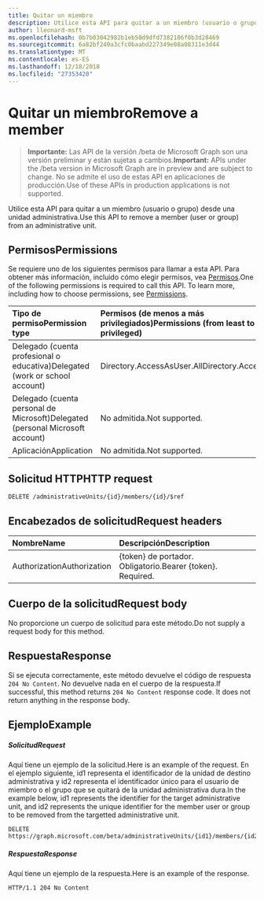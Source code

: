 ```yaml
---
title: Quitar un miembro
description: Utilice esta API para quitar a un miembro (usuario o grupo) desde una unidad administrativa.
author: lleonard-msft
ms.openlocfilehash: 0b7b03042982b1eb50d9dfd7382186f0b3d28469
ms.sourcegitcommit: 6a82bf240a3cfc0baabd227349e08a08311e3d44
ms.translationtype: MT
ms.contentlocale: es-ES
ms.lasthandoff: 12/18/2018
ms.locfileid: "27353420"
---
```

# <a name="remove-a-member"></a><span data-ttu-id="d1b1e-103">Quitar un miembro</span><span class="sxs-lookup"><span data-stu-id="d1b1e-103">Remove a member</span></span>

> <span data-ttu-id="d1b1e-104">**Importante:** Las API de la versión /beta de Microsoft Graph son una versión preliminar y están sujetas a cambios.</span><span class="sxs-lookup"><span data-stu-id="d1b1e-104">**Important:** APIs under the /beta version in Microsoft Graph are in preview and are subject to change.</span></span> <span data-ttu-id="d1b1e-105">No se admite el uso de estas API en aplicaciones de producción.</span><span class="sxs-lookup"><span data-stu-id="d1b1e-105">Use of these APIs in production applications is not supported.</span></span>

<span data-ttu-id="d1b1e-106">Utilice esta API para quitar a un miembro (usuario o grupo) desde una unidad administrativa.</span><span class="sxs-lookup"><span data-stu-id="d1b1e-106">Use this API to remove a member (user or group) from an administrative unit.</span></span>

## <a name="permissions"></a><span data-ttu-id="d1b1e-107">Permisos</span><span class="sxs-lookup"><span data-stu-id="d1b1e-107">Permissions</span></span>
<span data-ttu-id="d1b1e-p102">Se requiere uno de los siguientes permisos para llamar a esta API. Para obtener más información, incluido cómo elegir permisos, vea [Permisos](/graph/permissions-reference).</span><span class="sxs-lookup"><span data-stu-id="d1b1e-p102">One of the following permissions is required to call this API. To learn more, including how to choose permissions, see [Permissions](/graph/permissions-reference).</span></span>


|<span data-ttu-id="d1b1e-110">Tipo de permiso</span><span class="sxs-lookup"><span data-stu-id="d1b1e-110">Permission type</span></span>      | <span data-ttu-id="d1b1e-111">Permisos (de menos a más privilegiados)</span><span class="sxs-lookup"><span data-stu-id="d1b1e-111">Permissions (from least to most privileged)</span></span>              |
|:--------------------|:---------------------------------------------------------|
|<span data-ttu-id="d1b1e-112">Delegado (cuenta profesional o educativa)</span><span class="sxs-lookup"><span data-stu-id="d1b1e-112">Delegated (work or school account)</span></span> | <span data-ttu-id="d1b1e-113">Directory.AccessAsUser.All</span><span class="sxs-lookup"><span data-stu-id="d1b1e-113">Directory.AccessAsUser.All</span></span>    |
|<span data-ttu-id="d1b1e-114">Delegado (cuenta personal de Microsoft)</span><span class="sxs-lookup"><span data-stu-id="d1b1e-114">Delegated (personal Microsoft account)</span></span> | <span data-ttu-id="d1b1e-115">No admitida.</span><span class="sxs-lookup"><span data-stu-id="d1b1e-115">Not supported.</span></span>    |
|<span data-ttu-id="d1b1e-116">Aplicación</span><span class="sxs-lookup"><span data-stu-id="d1b1e-116">Application</span></span> | <span data-ttu-id="d1b1e-117">No admitida.</span><span class="sxs-lookup"><span data-stu-id="d1b1e-117">Not supported.</span></span> |

## <a name="http-request"></a><span data-ttu-id="d1b1e-118">Solicitud HTTP</span><span class="sxs-lookup"><span data-stu-id="d1b1e-118">HTTP request</span></span>
<!-- { "blockType": "ignored" } -->
```http
DELETE /administrativeUnits/{id}/members/{id}/$ref
```
## <a name="request-headers"></a><span data-ttu-id="d1b1e-119">Encabezados de solicitud</span><span class="sxs-lookup"><span data-stu-id="d1b1e-119">Request headers</span></span>
| <span data-ttu-id="d1b1e-120">Nombre</span><span class="sxs-lookup"><span data-stu-id="d1b1e-120">Name</span></span>      |<span data-ttu-id="d1b1e-121">Descripción</span><span class="sxs-lookup"><span data-stu-id="d1b1e-121">Description</span></span>|
|:----------|:----------|
| <span data-ttu-id="d1b1e-122">Authorization</span><span class="sxs-lookup"><span data-stu-id="d1b1e-122">Authorization</span></span>  | <span data-ttu-id="d1b1e-p103">{token} de portador. Obligatorio.</span><span class="sxs-lookup"><span data-stu-id="d1b1e-p103">Bearer {token}. Required.</span></span> |

## <a name="request-body"></a><span data-ttu-id="d1b1e-125">Cuerpo de la solicitud</span><span class="sxs-lookup"><span data-stu-id="d1b1e-125">Request body</span></span>
<span data-ttu-id="d1b1e-126">No proporcione un cuerpo de solicitud para este método.</span><span class="sxs-lookup"><span data-stu-id="d1b1e-126">Do not supply a request body for this method.</span></span>

## <a name="response"></a><span data-ttu-id="d1b1e-127">Respuesta</span><span class="sxs-lookup"><span data-stu-id="d1b1e-127">Response</span></span>

<span data-ttu-id="d1b1e-p104">Si se ejecuta correctamente, este método devuelve el código de respuesta `204 No Content`. No devuelve nada en el cuerpo de la respuesta.</span><span class="sxs-lookup"><span data-stu-id="d1b1e-p104">If successful, this method returns `204 No Content` response code. It does not return anything in the response body.</span></span>

## <a name="example"></a><span data-ttu-id="d1b1e-130">Ejemplo</span><span class="sxs-lookup"><span data-stu-id="d1b1e-130">Example</span></span>
##### <a name="request"></a><span data-ttu-id="d1b1e-131">Solicitud</span><span class="sxs-lookup"><span data-stu-id="d1b1e-131">Request</span></span>
<span data-ttu-id="d1b1e-132">Aquí tiene un ejemplo de la solicitud.</span><span class="sxs-lookup"><span data-stu-id="d1b1e-132">Here is an example of the request.</span></span> <span data-ttu-id="d1b1e-133">En el ejemplo siguiente, id1 representa el identificador de la unidad de destino administrativa y id2 representa el identificador único para el usuario de miembro o el grupo que se quitará de la unidad administrativa dura.</span><span class="sxs-lookup"><span data-stu-id="d1b1e-133">In the example below, id1 represents the identifier for the target administrative unit, and id2 represents the unique identifier for the member user or group to be removed from the targetted administrative unit.</span></span> 

```http
DELETE https://graph.microsoft.com/beta/administrativeUnits/{id1}/members/{id2}/$ref
```

##### <a name="response"></a><span data-ttu-id="d1b1e-134">Respuesta</span><span class="sxs-lookup"><span data-stu-id="d1b1e-134">Response</span></span>
<span data-ttu-id="d1b1e-135">Aquí tiene un ejemplo de la respuesta.</span><span class="sxs-lookup"><span data-stu-id="d1b1e-135">Here is an example of the response.</span></span>
 
```http
HTTP/1.1 204 No Content
```
